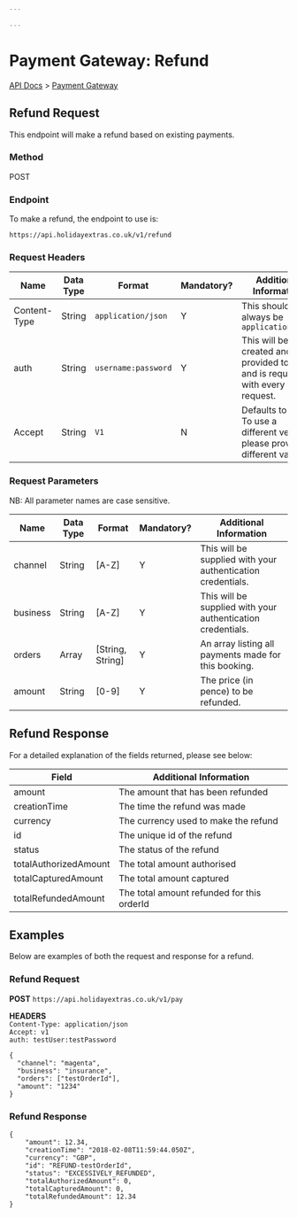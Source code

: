 ```yaml
---

---
```


# Payment Gateway: Refund

[API Docs](/hxapi/) > [Payment Gateway](refund)

## Refund Request

This endpoint will make a refund based on existing payments.

### Method

POST

### Endpoint

To make a refund, the endpoint to use is:

```
https://api.holidayextras.co.uk/v1/refund
```

### Request Headers

| Name  | Data Type | Format | Mandatory? | Additional Information |
| ----  | --------- | ------ | ---------- | ---------------------- |
| Content-Type | String | `application/json` | Y | This should always be `application/json` |
| auth   | String | `username:password` | Y | This will be created and provided to you, and is required with every request.|
| Accept | String | `V1` | N | Defaults to V1. To use a different version please provide a different value. |

### Request Parameters

NB: All parameter names are case sensitive.

 | Name  | Data Type | Format | Mandatory? | Additional Information |
 | ----  | --------- | ------ | ---------- | ---------------------- |
 | channel | String | [A-Z] | Y | This will be supplied with your authentication credentials. |
  | business | String | [A-Z] | Y | This will be supplied with your authentication credentials. |
 | orders | Array | [String, String] | Y | An array listing all payments made for this booking. |
 | amount | String | [0-9] | Y | The price (in pence) to be refunded. |

## Refund Response

For a detailed explanation of the fields returned, please see below:

 | Field | Additional Information |
 | ----- | ---------------------- |
 | amount | The amount that has been refunded |
 | creationTime | The time the refund was made |
 | currency | The currency used to make the refund |
 | id | The unique id of the refund |
 | status | The status of the refund |
 | totalAuthorizedAmount | The total amount authorised |
 | totalCapturedAmount | The total amount captured |
 | totalRefundedAmount | The total amount refunded for this orderId |

## Examples

Below are examples of both the request and response for a refund.

### Refund Request

**POST**  `https://api.holidayextras.co.uk/v1/pay`

**HEADERS** <br />
`Content-Type: application/json` <br />
`Accept: v1` <br />
`auth: testUser:testPassword`

```
{
  "channel": "magenta",
  "business": "insurance",
  "orders": ["testOrderId"],
  "amount": "1234"
}
```

### Refund Response

```
{
    "amount": 12.34,
    "creationTime": "2018-02-08T11:59:44.050Z",
    "currency": "GBP",
    "id": "REFUND-testOrderId",
    "status": "EXCESSIVELY_REFUNDED",
    "totalAuthorizedAmount": 0,
    "totalCapturedAmount": 0,
    "totalRefundedAmount": 12.34
}
```
